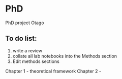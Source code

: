 # PhD
PhD project Otago

## To do list:
1. write a review
1. collate all lab notebooks into the Methods section
1. Edit methods sections

Chapter 1 - theoretical framework
Chapter 2 - 
